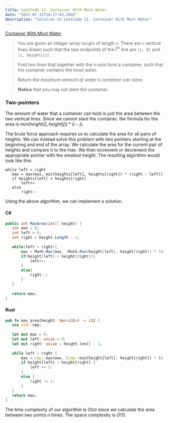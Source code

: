 ```yaml
---
title: LeetCode 11. Container With Most Water
date: "2022-07-31T14:27:03.284Z"
description: "Solution to LeetCode 11. Container With Most Water"
---
```


[Container With Most Water](https://leetcode.com/problems/container-with-most-water/)

> You are given an integer array ```height``` of length ```n```. There are ```n``` vertical lines drawn such that the two endpoints of the $i^{th}$ line are ```(i, 0)``` and ```(i, height[i])```.
>
> Find two lines that together with the x-axis form a container, such that the container contains the most water.
>
> Return *the maximum amount of water a container can store*.
>
> **Notice** that you may not slant the container.

### Two-pointers

 The amount of water that a container can hold is just the area between the two vertical lines. Since we cannot slant the container, the formula for the area is $min(height[i], height[j]) * (i - j)$. 

 The brute force approach requires us to calculate the area for all pairs of heights. We can instead solve this problem with two pointers starting at the beginning and end of the array. We calculate the area for the current pair of heights and compare it to the max. We then increment or decrement the appropriate pointer with the smallest height. The resulting algorithm would look like this:

 ```
while left < right
    max = max(max, min(heights[left], heights[right]) * (right - left))
    if heights[left] < heights[right]
        left++
    else
        right--

 ```

 Using the above algorithm, we can implement a solution.

#### C#
 ```csharp
 public int MaxArea(int[] height) {
    int max = 0;
    int left = 0;
    int right = height.Length - 1;
    
    while(left < right){
        max = Math.Max(max, (Math.Min(height[left], height[right]) * (right - left)));
        if(height[left] < height[right]){
            left++;
        }
        else{
            right--;
        }            
    }
    
    return max;
}
 ```

 #### Rust
 ```Rust
pub fn max_area(height: Vec<i32>) -> i32 {
    use std::cmp;
    
    let mut max = 0;
    let mut left: usize = 0;
    let mut right: usize = height.len() - 1;
    
    while left < right {
        max = cmp::max(max, (cmp::min(height[left], height[right]) * (right as i32 - left as i32)));
        if height[left] < height[right] {
            left += 1;
        }
        else {
            right -= 1;
        }
    }
    return max;
}
 ```

 The time complexity of our algorithm is $O(n)$ since we calculate the area between two points $n$ times. The space complexity is $O(1)$.